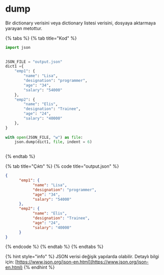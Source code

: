# dump

Bir dictionary verisini veya dictionary listesi verisini, dosyaya aktarmaya yarayan metottur.

{% tabs %}
{% tab title="Kod" %}
```python
import json
  
  
JSON_FILE = "output.json"
dict1 ={
    "emp1": {
        "name": "Lisa",
        "designation": "programmer",
        "age": "34",
        "salary": "54000"
    },
    "emp2": {
        "name": "Elis",
        "designation": "Trainee",
        "age": "24",
        "salary": "40000"
    },
}
  
with open(JSON_FILE, "w") as file:
    json.dump(dict1, file, indent = 6)
  
```
{% endtab %}

{% tab title="Çıktı" %}
{% code title="output.json" %}
```json
{
      "emp1": {
            "name": "Lisa",
            "designation": "programmer",
            "age": "34",
            "salary": "54000"
      },
      "emp2": {
            "name": "Elis",
            "designation": "Trainee",
            "age": "24",
            "salary": "40000"
      }
}
```
{% endcode %}
{% endtab %}
{% endtabs %}

{% hint style="info" %}
JSON verisi değişik yapılarda olabilir. Detaylı bilgi için: [https://www.json.org/json-en.html](https://www.json.org/json-en.html)
{% endhint %}
